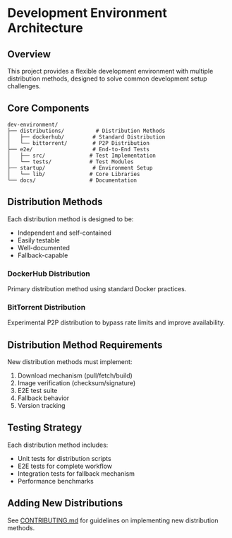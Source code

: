 # Development Environment Architecture

## Overview
This project provides a flexible development environment with multiple distribution methods, designed to solve common development setup challenges.

## Core Components
```
dev-environment/
├── distributions/          # Distribution Methods
│   ├── dockerhub/         # Standard Distribution
│   └── bittorrent/        # P2P Distribution
├── e2e/                   # End-to-End Tests
│   ├── src/              # Test Implementation
│   └── tests/            # Test Modules
├── startup/               # Environment Setup
│   └── lib/              # Core Libraries
└── docs/                 # Documentation
```

## Distribution Methods
Each distribution method is designed to be:
- Independent and self-contained
- Easily testable
- Well-documented
- Fallback-capable

### DockerHub Distribution
Primary distribution method using standard Docker practices.

### BitTorrent Distribution
Experimental P2P distribution to bypass rate limits and improve availability.

## Distribution Method Requirements
New distribution methods must implement:
1. Download mechanism (pull/fetch/build)
2. Image verification (checksum/signature)
3. E2E test suite
4. Fallback behavior
5. Version tracking

## Testing Strategy
Each distribution method includes:
- Unit tests for distribution scripts
- E2E tests for complete workflow
- Integration tests for fallback mechanism
- Performance benchmarks

## Adding New Distributions
See [CONTRIBUTING.md](../CONTRIBUTING.md) for guidelines on implementing new distribution methods. 